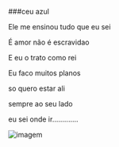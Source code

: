 ###ceu azul


Ele me ensinou tudo que eu sei

É amor não é escravidao

E eu o trato como rei

Eu faco muitos planos

so quero estar ali

sempre ao seu lado

 eu sei onde ir.............
 


![imagem](https://s2.glbimg.com/gShFD7Qs_yRQuhx9HG1bYd5nN-o=/s.glbimg.com/jo/g1/f/original/2016/02/08/gif-vila-isabel-sabrina.gif)
